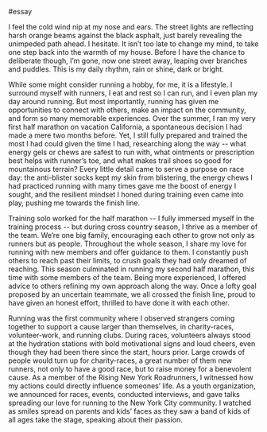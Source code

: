 #essay 

I feel the cold wind nip at my nose and ears. The street lights are reflecting harsh orange beams against the black asphalt, just barely revealing the unimpeded path ahead. I hesitate. It isn’t too late to change my mind, to take one step back into the warmth of my house. Before I have the chance to deliberate though, I’m gone, now one street away, leaping over branches and puddles. This is my daily rhythm, rain or shine, dark or bright.

While some might consider running a hobby, for me, it is a lifestyle. I surround myself with runners, I eat and rest so I can run, and I even plan my day around running. But most importantly, running has given me opportunities to connect with others, make an impact on the community, and form so many memorable experiences. Over the summer, I ran my very first half marathon on vacation California, a spontaneous decision I had made a mere two months before. Yet, I still fully prepared and trained the most I had could given the time I had, researching along the way -- what energy gels or chews are safest to run with, what ointments or prescription best helps with runner’s toe, and what makes trail shoes so good for mountainous terrain? Every little detail came to serve a purpose on race day: the anti-blister socks kept my skin from blistering, the energy chews I had practiced running with many times gave me the boost of energy I sought, and the resilient mindset I honed during training even came into play, pushing me towards the finish line.

Training solo worked for the half marathon -- I fully immersed myself in the training process -- but during cross country season, I thrive as a member of the team. We’re one big family, encouraging each other to grow not only as runners but as people. Throughout the whole season, I share my love for running with new members and offer guidance to them.  I constantly push others to reach past their limits, to crush goals they had only dreamed of reaching. This season culminated in running my second half marathon, this time with some members of the team. Being more experienced, I offered advice to others refining my own approach along the way. Once a lofty goal proposed by an uncertain teammate, we all crossed the finish line, proud to have given an honest effort, thrilled to have done it with each other. 

Running was the first community where I observed strangers coming together to support a cause larger than themselves, in charity-races, volunteer-work, and running clubs. During races, volunteers always stood at the hydration stations with bold motivational signs and loud cheers, even though they had been there since the start, hours prior. Large crowds of people would turn up for charity-races, a great number of them new runners, not only to have a good race, but to raise money for a benevolent cause. As a member of the Rising New York Roadrunners, I witnessed how my actions could directly influence someones’ life. As a youth organization, we announced for races, events, conducted interviews, and gave talks spreading our love for running to the New York City community. I watched as smiles spread on parents and kids’ faces as they saw a band of kids of all ages take the stage, speaking about their passion.